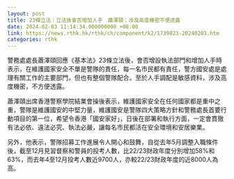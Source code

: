 ```yaml
---
layout: post
title: 23條立法｜立法後會否增加人手　蕭澤頤：涉及高度機密不便透露
date: 2024-02-03 11:14:34.000000000 +08:00
link: https://news.rthk.hk/rthk/ch/component/k2/1739023-20240203.htm
categories: rthk
---
```


警務處處長蕭澤頤回應《基本法》23條立法後，會否增設執法部門和增加人手時表示，在維護國家安全不單是警隊的責任，每一名市民都有責任，警方國安處是處理有關工作的主要部門，但也有整個警隊配合。至於人手調配是敏感資料，涉及高度機密，不方便透露。

蕭澤頤出席香港警察學院結業會操後表示，維護國家安全在任何國家都是重中之重，警隊是維護國安的中堅力量，維護國安是警隊四大策略方針和警務處長首要行動項目的第一位，希望令香港「國安家好」，日後在部署和執行方面，一定會貫徹有法必依、違法必究、執法必嚴，讓每名市民都活在安全環境和安居樂業。

另外，他表示，警隊招募工作進展令人開心和鼓舞，自從去年5月調整入職條件後，截至12月見習督察和警員的投考人數，比22/23財政年度分別增加58%和63%，而去年4至12月投考人數近9700人，亦較22/23財政年度的近8000人為高。

